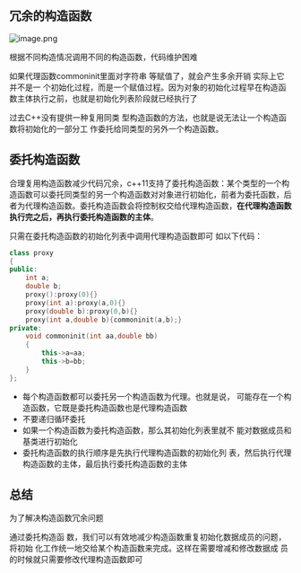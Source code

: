 


## 冗余的构造函数

![image.png](https://yaaame-1317851743.cos.ap-beijing.myqcloud.com/20240430205726.png)


根据不同构造情况调用不同的构造函数，代码维护困难

如果代理函数commoninit里面对字符串 等赋值了，就会产生多余开销
实际上它并不是一 个初始化过程，而是一个赋值过程。因为对象的初始化过程早在构造函 数主体执行之前，也就是初始化列表阶段就已经执行了

过去C++没有提供一种复用同类 型构造函数的方法，也就是说无法让一个构造函数将初始化的一部分工 作委托给同类型的另外一个构造函数。

## 委托构造函数

合理复用构造函数减少代码冗余，c++11支持了委托构造函数：某个类型的一个构造函数可以委托同类型的另一个构造函数对对象进行初始化，前者为委托函数，后者为代理构造函数。委托构造函数会将控制权交给代理构造函数，**在代理构造函数执行完之后，再执行委托构造函数的主体**。

只需在委托构造函数的初始化列表中调用代理构造函数即可
如以下代码：
```cpp
class proxy
{
public:
    int a;
    double b;
    proxy():proxy(0){}
    proxy(int a):proxy(a,0){}
    proxy(double b):proxy(0,b){}
    proxy(int a,double b){commoninit(a,b);}
private:
    void commoninit(int aa,double bb)
    {
        this->a=aa;
        this->b=bb;
    }
};
```


- 每个构造函数都可以委托另一个构造函数为代理。也就是说， 可能存在一个构造函数，它既是委托构造函数也是代理构造函数
- 不要递归循环委托
- 如果一个构造函数为委托构造函数，那么其初始化列表里就不 能对数据成员和基类进行初始化
- 委托构造函数的执行顺序是先执行代理构造函数的初始化列 表，然后执行代理构造函数的主体，最后执行委托构造函数的主体

## 总结

为了解决构造函数冗余问题

通过委托构造函 数，我们可以有效地减少构造函数重复初始化数据成员的问题，将初始 化工作统一地交给某个构造函数来完成。这样在需要增减和修改数据成 员的时候就只需要修改代理构造函数即可

